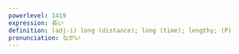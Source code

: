 ```yaml
---
powerlevel: 1419
expression: 長い
definition: (adj-i) long (distance); long (time); lengthy; (P)
pronunciation: ながい
---
```

